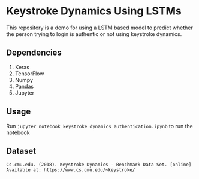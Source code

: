 # Keystroke Dynamics Using LSTMs
This repository is a demo for using a LSTM based model to predict whether the person trying to login is authentic or not using keystroke dynamics.

## Dependencies
1. Keras
2. TensorFlow
3. Numpy
4. Pandas
5. Jupyter

## Usage
Run ```jupyter notebook keystroke dynamics authentication.ipynb``` to run the notebook

## Dataset
```Cs.cmu.edu. (2018). Keystroke Dynamics - Benchmark Data Set. [online] Available at: https://www.cs.cmu.edu/~keystroke/```